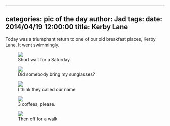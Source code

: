 
---
categories: pic of the day
author: Jad
tags: 
date: 2014/04/19 12:00:00
title: Kerby Lane
---
Today was a triumphant return to one of our old breakfast places, Kerby Lane.  It went swimmingly.

<figure>
<img src="/img/2014/04/19/img_20140419081759_medium.jpg" />
<figcaption>Short wait for a Saturday.</figcaption>
</figure>

<figure>
<img src="/img/2014/04/19/img_20140419081757_medium.jpg" />
<figcaption>Did somebody bring my sunglasses?</figcaption>
</figure>

<figure>
<img src="/img/2014/04/19/img_20140419085746_medium.jpg" />
<figcaption>I think they called our name</figcaption>
</figure>

<figure>
<img src="/img/2014/04/19/img_20140419082700_medium.jpg" />
<figcaption>3 coffees, please.</figcaption>
</figure>


<figure>
<img src="/img/2014/04/19/img_20140419095659_medium.jpg" />
<figcaption>Then off for a walk</figcaption>
</figure>
